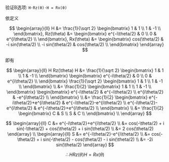 验证B选项: `H·Rz(θ)·H = Rx(θ)`

依定义

$$
\begin{array}{ll}
H &= \frac{1}{\sqrt 2} \begin{bmatrix}
  1 & 1 \\
  1 & -1 \\
\end{bmatrix},
Rz(\theta) &= \begin{bmatrix}
  e^{-i\theta/2} & 0 \\
  0 & e^{i\theta/2} \\
\end{bmatrix},
Rx(\theta) &= \begin{bmatrix}
  cos(\theta/2) & -i sin(\theta/2) \\
  -i sin(\theta/2) & cos(\theta/2) \\
\end{bmatrix}
\end{array}
$$

即有 

$$
\begin{array}{ll}
H Rz(\theta) H &= \frac{1}{\sqrt 2} \begin{bmatrix}
  1 & 1 \\
  1 & -1 \\
\end{bmatrix} \begin{bmatrix}
  e^{-i\theta/2} & 0 \\
  0 & e^{i\theta/2} \\
\end{bmatrix} \frac{1}{\sqrt 2} \begin{bmatrix}
  1 & 1 \\
  1 & -1 \\
\end{bmatrix} \\
&= \frac{1}{2} \begin{bmatrix}
  1 & 1 \\
  1 & -1 \\
\end{bmatrix} \begin{bmatrix}
  e^{-i\theta/2} & e^{-i\theta/2} \\
  e^{i\theta/2} & -e^{i\theta/2} \\
\end{bmatrix} \\
&= \frac{1}{2} \begin{bmatrix}
  e^{-i\theta/2}+e^{i\theta/2} & e^{-i\theta/2}-e^{i\theta/2} \\
  e^{-i\theta/2}-e^{i\theta/2} & e^{-i\theta/2}+e^{i\theta/2} \\
\end{bmatrix} \\
&= \frac{1}{2} \begin{bmatrix}
  C & S \\
  S & C \\
\end{bmatrix} \\
\end{array}
$$

$$
\begin{array}{ll}
C &= e^{-i\theta/2}+e^{i\theta/2} \\
&= cos(-\theta/2) + i sin(-\theta/2) + cos(\theta/2) + i sin(\theta/2) \\
&= 2 cos(\theta/2)
\end{array} \\
\begin{array}{ll}
S &= e^{-i\theta/2}-e^{i\theta/2} \\
&= cos(-\theta/2) + i sin(-\theta/2) - cos(\theta/2) - i sin(\theta/2) \\
&= -2i sin(\theta/2)
\end{array}
$$

$$
\therefore H Rz(\theta) H = Rx(\theta)
$$
